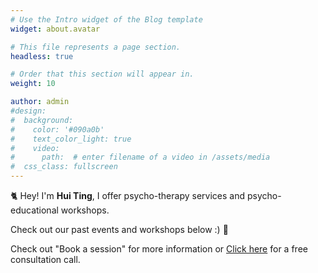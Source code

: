 ```yaml
---
# Use the Intro widget of the Blog template
widget: about.avatar

# This file represents a page section.
headless: true

# Order that this section will appear in.
weight: 10

author: admin
#design:
#  background:
#    color: '#090a0b'
#    text_color_light: true
#    video:
#      path:  # enter filename of a video in /assets/media
#  css_class: fullscreen
---
```


🐈 Hey! I'm **Hui Ting**, I offer psycho-therapy services and psycho-educational workshops. 

Check out our past events and workshops below :) 🌈

Check out "Book a session" for more information or [Click here](https://wa.me/<6590036004>) for a free consultation call. 
